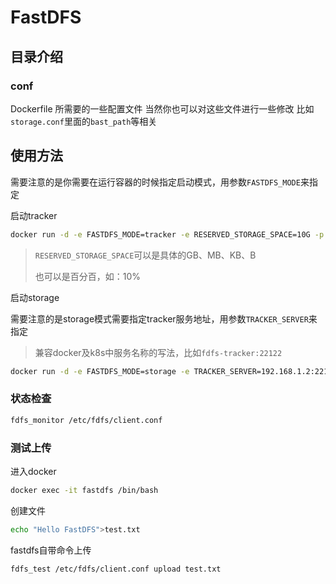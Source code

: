 # FastDFS


## 目录介绍
### conf
Dockerfile 所需要的一些配置文件
当然你也可以对这些文件进行一些修改  比如`storage.conf`里面的`bast_path`等相关

## 使用方法
需要注意的是你需要在运行容器的时候指定启动模式，用参数`FASTDFS_MODE`来指定

启动tracker

```bash
docker run -d -e FASTDFS_MODE=tracker -e RESERVED_STORAGE_SPACE=10G -p 22122:22122--name tracker yaokun/fastdfs:V6.09
```

> `RESERVED_STORAGE_SPACE`可以是具体的GB、MB、KB、B
>
> 也可以是百分百，如：10%

启动storage

需要注意的是storage模式需要指定tracker服务地址，用参数`TRACKER_SERVER`来指定
> 兼容docker及k8s中服务名称的写法，比如`fdfs-tracker:22122`

```bash
docker run -d -e FASTDFS_MODE=storage -e TRACKER_SERVER=192.168.1.2:22122 -p 80:80 -p 23000:23000 --name tracker yaokun/fastdfs:V6.09
```


### 状态检查
```bash
fdfs_monitor /etc/fdfs/client.conf
```

### 测试上传
进入docker
```bash
docker exec -it fastdfs /bin/bash
```

创建文件
```bash
echo "Hello FastDFS">test.txt
```

fastdfs自带命令上传
```bash
fdfs_test /etc/fdfs/client.conf upload test.txt
```
